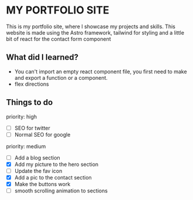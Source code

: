 # MY PORTFOLIO SITE

This is my portfolio site, where I showcase my projects and skills. This website is made using the Astro framework, tailwind for styling and a little bit of react for the contact form component

## What did I learned?

- You can't import an empty react component file, you first need to make and export a function or a component.
- flex directions

## Things to do

priority: high

- [ ] SEO for twitter
- [ ] Normal SEO for google

priority: medium

- [ ] Add a blog section
- [x] Add my picture to the hero section
- [ ] Update the fav icon
- [x] Add a pic to the contact section
- [x] Make the buttons work
- [ ] smooth scrolling animation to sections
